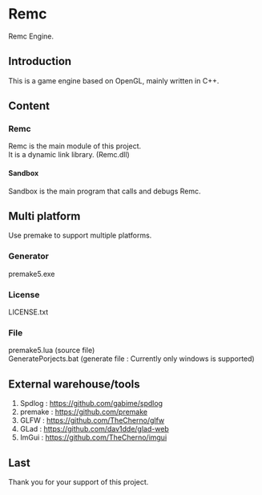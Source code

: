 # Remc
Remc Engine.  
## Introduction
This is a game engine based on OpenGL, mainly written in C++.  
## Content
### Remc
Remc is the main module of this project.  
It is a dynamic link library. (Remc.dll)  
#### Sandbox
Sandbox is the main program that calls and debugs Remc.  
## Multi platform
Use premake to support multiple platforms.  
### Generator
premake5.exe  
### License
LICENSE.txt  
### File
premake5.lua (source file)  
GeneratePorjects.bat (generate file : Currently only windows is supported)  
## External warehouse/tools
1. Spdlog : https://github.com/gabime/spdlog  
2. premake : https://github.com/premake  
3. GLFW : https://github.com/TheCherno/glfw  
4. GLad : https://github.com/dav1dde/glad-web  
5. ImGui : https://github.com/TheCherno/imgui  
## Last
Thank you for your support of this project.  
